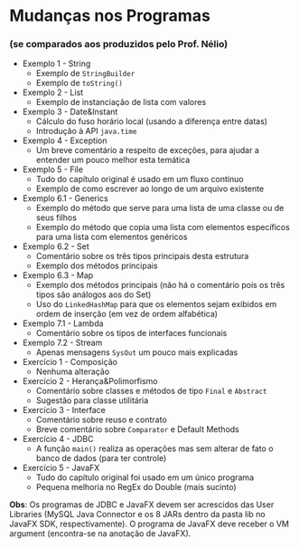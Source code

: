 # Mudanças nos Programas

### (se comparados aos produzidos pelo Prof. Nélio)

- Exemplo 1 - String
  - Exemplo de `StringBuilder`
  - Exemplo de `toString()`
- Exemplo 2 - List
  - Exemplo de instanciação de lista com valores
- Exemplo 3 - Date&Instant
  - Cálculo do fuso horário local (usando a diferença entre datas)
  - Introdução à API `java.time`
- Exemplo 4 - Exception
  - Um breve comentário a respeito de exceções, para ajudar a entender um pouco melhor esta temática
- Exemplo 5 - File
  - Tudo do capítulo original é usado em um fluxo contínuo
  - Exemplo de como escrever ao longo de um arquivo existente
- Exemplo 6.1 - Generics
  - Exemplo do método que serve para uma lista de uma classe ou de seus filhos
  - Exemplo do método que copia uma lista com elementos específicos para uma lista com elementos genéricos
- Exemplo 6.2 - Set
  - Comentário sobre os três tipos principais desta estrutura
  - Exemplo dos métodos principais
- Exemplo 6.3 - Map
  - Exemplo dos métodos principais (não há o comentário pois os três tipos são análogos aos do Set)
  - Uso do `LinkedHashMap` para que os elementos sejam exibidos em ordem de inserção (em vez de ordem alfabética)
- Exemplo 7.1 - Lambda
  - Comentário sobre os tipos de interfaces funcionais
- Exemplo 7.2 - Stream
  - Apenas mensagens `SysOut` um pouco mais explicadas
- Exercício 1 - Composição
  - Nenhuma alteração
- Exercício 2 - Herança&Polimorfismo
  - Comentário sobre classes e métodos de tipo `Final` e `Abstract`
  - Sugestão para classe utilitária
- Exercício 3 - Interface
  - Comentário sobre reuso e contrato
  - Breve comentário sobre `Comparator` e Default Methods
- Exercício 4 - JDBC
  - A função `main()` realiza as operações mas sem alterar de fato o banco de dados (para ter controle)
- Exercício 5 - JavaFX
  - Tudo do capítulo original foi usado em um único programa
  - Pequena melhoria no RegEx do Double (mais sucinto)

**Obs**: Os programas de JDBC e JavaFX devem ser acrescidos das User Libraries (MySQL Java Connector e os 8 JARs dentro da pasta lib no JavaFX SDK, respectivamente). O programa de JavaFX deve receber o VM argument (encontra-se na anotação de JavaFX).